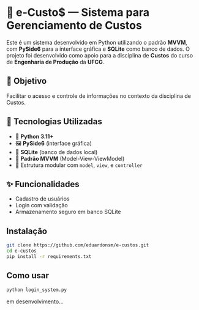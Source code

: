 # 💼 e-Custo$ — Sistema para Gerenciamento de Custos

Este é um sistema desenvolvido em Python utilizando o padrão **MVVM**, com **PySide6** para a interface gráfica e **SQLite** como banco de dados. O projeto foi desenvolvido como apoio para a disciplina de **Custos** do curso de **Engenharia de Produção** da **UFCG**.

## 🎯 Objetivo

Facilitar o acesso e controle de informações no contexto da disciplina de Custos.

## 🔧 Tecnologias Utilizadas

- 🐍 **Python 3.11+**
- 🖼️ **PySide6** (interface gráfica)
- 💾 **SQLite** (banco de dados local)
- 🧠 **Padrão MVVM** (Model-View-ViewModel)
- 📁 Estrutura modular com `model`, `view`, e `controller`

## ✨ Funcionalidades

- Cadastro de usuários
- Login com validação
- Armazenamento seguro em banco SQLite

## Instalação

```bash
git clone https://github.com/eduardonsm/e-custos.git
cd e-custos
pip install -r requirements.txt
```

## Como usar

```bash
python login_system.py
```
em desenvolvimento...
